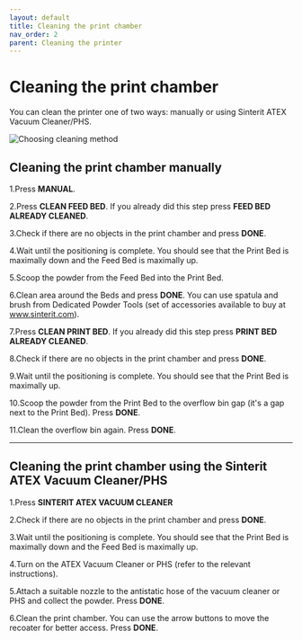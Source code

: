 ```yaml
---
layout: default
title: Cleaning the print chamber
nav_order: 2
parent: Cleaning the printer
---
```

<h1> Cleaning the print chamber</h1>

You can clean the printer one of two ways: manually or using Sinterit ATEX Vacuum Cleaner/PHS.

![Choosing cleaning method](/choosing_cleaning.png)

<h2> Cleaning the print chamber manually </h2>

1.Press **MANUAL**.

2.Press **CLEAN FEED BED**. If you already did this step press **FEED BED ALREADY CLEANED**. 

3.Check if there are no objects in the print chamber and press **DONE**.

4.Wait until the positioning is complete. You should see that the Print Bed is maximally down and the Feed Bed is maximally up.

5.Scoop the powder from the Feed Bed into the Print Bed. 

6.Clean area around the Beds and press **DONE**. You can use spatula and brush from Dedicated Powder Tools (set of accessories available to buy at www.sinterit.com).

7.Press **CLEAN PRINT BED**. If you already did this step press **PRINT BED ALREADY CLEANED**.

8.Check if there are no objects in the print chamber and press **DONE**.

9.Wait until the positioning is complete. You should see that the Print Bed is maximally up.

10.Scoop the powder from the Print Bed to the overflow bin gap (it's a gap next to the Print Bed). Press **DONE**.

11.Clean the overflow bin again. Press **DONE**.


___

<h2> Cleaning the print chamber using the Sinterit ATEX Vacuum Cleaner/PHS </h2>

1.Press **SINTERIT ATEX VACUUM CLEANER** 

2.Check if there are no objects in the print chamber and press **DONE**.

3.Wait until the positioning is complete. You should see that the Print Bed is maximally down and the Feed Bed is maximally up.

4.Turn on the ATEX Vacuum Cleaner or PHS (refer to the relevant instructions).

5.Attach a suitable nozzle to the antistatic hose of the vacuum cleaner or PHS and collect the powder. Press **DONE**.

6.Clean the print chamber. You can use the arrow buttons to move the recoater for better access. Press **DONE**.
